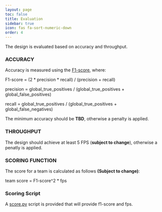 ```yaml
---
layout: page
toc: false
title: Evaluation
sidebar: true
icon: fas fa-sort-numeric-down
order: 4
---
```


The design is evaluated based on accuracy and throughput.

### ACCURACY

Accuracy is measured using the [F1-score](https://en.wikipedia.org/wiki/F-score), where:

F1-score = (2 * precision * recall) / (precision + recall)

precision = global_true_positives / (global_true_positives + global_false_positives)

recall = global_true_positives / (global_true_positives + global_false_negatives)

The minimum accuracy should be **TBD**, otherwise a penalty is applied.

### THROUGHPUT
The design should achieve at least 5 FPS (**subject to change**), otherwise a penatly is applied.

### SCORING FUNCTION
The score for a team is calculated as follows **(Subject to change)**:

team score = F1-score^2 * fps


### Scoring Script

A [score.py](https://github.com/dac-sdc/fpga_starter_2023/blob/main/scripts/score.py) script is provided that will provide f1-score and fps.
